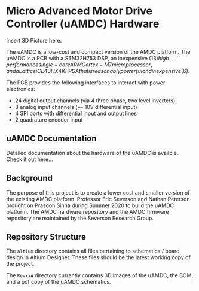 # Micro Advanced Motor Drive Controller (uAMDC) Hardware

Insert 3D Picture here.

The uAMDC is a low-cost and compact version of the AMDC platform. The uAMDC is a PCB with a STM32H753 DSP, an inexpensive ($13) high-performance single-core ARM Cortex-M7 microprocessor, and a Lattice iCE40 HX4K FPGA that is reasonably powerful and inexpensive ($6). 

The PCB provides the following interfaces to interact with power electronics: 
- 24 digital output channels (via 4 three phase, two level inverters)
- 8 analog input channels (+- 10V differential input)
- 4 SPI ports with differential input and output lines
- 2 quadrature encoder input

## uAMDC Documentation
Detailed documentation about the hardware of the uAMDC is availble. Check it out here...

## Background
The purpose of this project is to create a lower cost and smaller version of the existing AMDC platform. Professor Eric Severson and Nathan Peterson brought on Prasoon Sinha during Summer 2020 to build the uAMDC platform. The AMDC hardware repository and the AMDC firmware repository are maintained by the Severson Research Group.

## Repository Structure
The `altium` directory contains all files pertaining to schematics / board design in Altium Designer. These files should be the latest working copy of the project.

The `RevxxA` directory currently contains 3D images of the uAMDC, the BOM, and a pdf copy of the uAMDC schematics.
